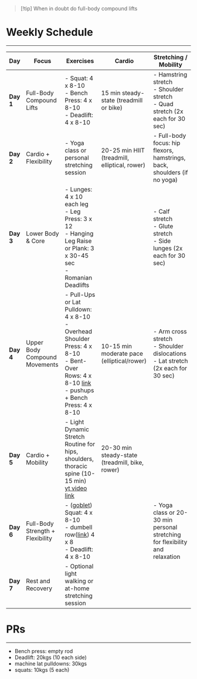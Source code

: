 
> [!tip] When in doubt do full-body compound lifts

# Weekly Schedule
--- 

| **Day**   | **Focus**                        | **Exercises**                                                                                                                                                                                                                                                                                                                                                                                                                                                                                                                                                                                                                                                                                                                                                                                                                                                                                                                                                                                                              | **Cardio**                                      | **Stretching / Mobility**                                                              |
| --------- | -------------------------------- | -------------------------------------------------------------------------------------------------------------------------------------------------------------------------------------------------------------------------------------------------------------------------------------------------------------------------------------------------------------------------------------------------------------------------------------------------------------------------------------------------------------------------------------------------------------------------------------------------------------------------------------------------------------------------------------------------------------------------------------------------------------------------------------------------------------------------------------------------------------------------------------------------------------------------------------------------------------------------------------------------------------------------- | ----------------------------------------------- | -------------------------------------------------------------------------------------- |
| **Day 1** | Full-Body Compound Lifts         | - Squat: 4 x 8-10<br> - Bench Press: 4 x 8-10<br> - Deadlift: 4 x 8-10                                                                                                                                                                                                                                                                                                                                                                                                                                                                                                                                                                                                                                                                                                                                                                                                                                                                                                                                                     | 15 min steady-state (treadmill or bike)         | - Hamstring stretch<br> - Shoulder stretch<br> - Quad stretch (2x each for 30 sec)     |
| **Day 2** | Cardio + Flexibility             | - Yoga class or personal stretching session                                                                                                                                                                                                                                                                                                                                                                                                                                                                                                                                                                                                                                                                                                                                                                                                                                                                                                                                                                                | 20-25 min HIIT (treadmill, elliptical, rower)   | - Full-body focus: hip flexors, hamstrings, back, shoulders (if no yoga)               |
| **Day 3** | Lower Body & Core                | - Lunges: 4 x 10 each leg<br> - Leg Press: 3 x 12<br> - Hanging Leg Raise or Plank: 3 x 30-45 sec<br>- Romanian Deadlifts                                                                                                                                                                                                                                                                                                                                                                                                                                                                                                                                                                                                                                                                                                                                                                                                                                                                                                  |                                                 | - Calf stretch<br> - Glute stretch<br> - Side lunges (2x each for 30 sec)              |
| **Day 4** | Upper Body Compound Movements    | - Pull-Ups or Lat Pulldown: 4 x 8-10<br> - Overhead Shoulder Press: 4 x 8-10<br> - Bent-Over Rows: 4 x 8-10 [link](https://www.youtube.com/watch?v=UL8ZcK64KxA)<br>- pushups + Bench Press: 4 x 8-10                                                                                                                                                                                                                                                                                                                                                                                                                                                                                                                                                                                                                                                                                                                                                                                                                       | 10-15 min moderate pace (elliptical/rower)      | - Arm cross stretch<br> - Shoulder dislocations<br> - Lat stretch (2x each for 30 sec) |
| **Day 5** | Cardio + Mobility                | - Light Dynamic Stretch Routine for hips, shoulders, thoracic spine (10-15 min) <br>[yt video link](https://www.google.com/search?q=Light+Dynamic+Stretch+Routine+for+hips%2C+shoulders%2C+thoracic+spine+(10-15+min)&oq=Light+Dynamic+Stretch+Routine+for+hips%2C+shoulders%2C+thoracic+spine+(10-15+min)&gs_lcrp=EgZjaHJvbWUyBggAEEUYOdIBBzIwOGowajeoAgCwAgA&sourceid=chrome&ie=UTF-8#fpstate=ive&vld=cid:13dc48b1,vid:2DQXOgISC2Q,st:230)                                                                                                                                                                                                                                                                                                                                                                                                                                                                                                                                                                               | 20-30 min steady-state (treadmill, bike, rower) |                                                                                        |
| **Day 6** | Full-Body Strength + Flexibility | - ([goblet](https://www.google.com/search?sca_esv=2cd27abecf9b105c&q=goblet+squat&tbm=vid&source=lnms&fbs=AEQNm0CvspUPonaF8UH5s_LBD3JPX4RSeMPt9v8oIaeGMh2T2D1DyqhnuPxLgMgOaYPYX7OtOF4SxbM4YPsyWUMdeXRPZhCDnq-5Z-yoSNSuzzuqe-AJEcgubqbZZMyt_grANnsjG430usNqxcfNkddhKrAc7ZdUqqRTe-LY6ueoAHENlT69FE4GZz5taUYsEQezNmmRFXnASP-Ran4mbpidC5JNYU_oow&sa=X&ved=2ahUKEwjNvdv03cOJAxUj-TgGHdIUBskQ0pQJegQIExAB&biw=1440&bih=788&dpr=2#fpstate=ive&vld=cid:b61c9357,vid:MeIiIdhvXT4,st:0)) Squat: 4 x 8-10<br>- dumbell row([link](https://www.google.com/search?sca_esv=2cd27abecf9b105c&q=Dumbbell+Rows:&tbm=vid&source=lnms&fbs=AEQNm0CvspUPonaF8UH5s_LBD3JPX4RSeMPt9v8oIaeGMh2T2D1DyqhnuPxLgMgOaYPYX7OtOF4SxbM4YPsyWUMdeXRPZhCDnq-5Z-yoSNSuzzuqe-AJEcgubqbZZMyt_grANnsjG430usNqxcfNkddhKrAc7ZdUqqRTe-LY6ueoAHENlT69FE4GZz5taUYsEQezNmmRFXnASP-Ran4mbpidC5JNYU_oow&sa=X&ved=2ahUKEwjUjZqu3sOJAxX_UGcHHdH1GQcQ0pQJegQIGBAB&biw=1440&bih=788&dpr=2#fpstate=ive&vld=cid:aaaf0591,vid:-koP10y1qZI,st:0)) 4 x 8 <br>- Deadlift: 4 x 8-10 |                                                 | - Yoga class or 20-30 min personal stretching for flexibility and relaxation           |
| **Day 7** | Rest and Recovery                | - Optional light walking or at-home stretching session                                                                                                                                                                                                                                                                                                                                                                                                                                                                                                                                                                                                                                                                                                                                                                                                                                                                                                                                                                     |                                                 |                                                                                        |

# PRs
---

- Bench press: empty rod
- Deadlift: 20kgs (10 each side)
- machine lat pulldowns: 30kgs
- squats: 10kgs (5 each)